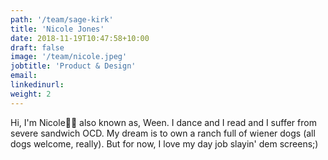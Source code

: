 ```yaml
---
path: '/team/sage-kirk'
title: 'Nicole Jones'
date: 2018-11-19T10:47:58+10:00
draft: false
image: '/team/nicole.jpeg'
jobtitle: 'Product & Design'
email:
linkedinurl:
weight: 2
---
```


Hi, I'm Nicole✌🏻 also known as, Ween.  I dance and I read and I suffer from severe sandwich OCD.  My dream is to own a ranch full of wiener dogs (all dogs welcome, really).  But for now, I love my day job slayin' dem screens;)

